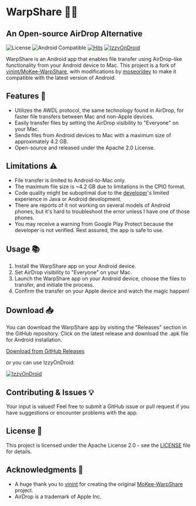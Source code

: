 # WarpShare 📲🍏

## An Open-source AirDrop Alternative

![License](https://img.shields.io/badge/license-Apache%202.0-green)
![Android Compatible](https://img.shields.io/badge/Android-yes-blue)
[![Hits](https://hits.seeyoufarm.com/api/count/incr/badge.svg?url=https%3A%2F%2Fgithub.com%2Fmoseoridev%2FWarpShare&count_bg=%2379C83D&title_bg=%23555555&icon=&icon_color=%23E7E7E7&title=hits&edge_flat=false)](https://hits.seeyoufarm.com)
[![IzzyOnDroid](https://img.shields.io/endpoint?url=https://apt.izzysoft.de/fdroid/api/v1/shield/com.moseoridev.warpshare)](https://apt.izzysoft.de/fdroid/index/apk/com.moseoridev.warpshare/)

WarpShare is an Android app that enables file transfer using AirDrop-like functionality from your Android device to
Mac. This project is a fork of [vinint/MoKee-WarpShare](https://github.com/vinint/MoKee-WarpShare), with
modifications by [moseoridev](https://github.com/moseoridev) to make it compatible with the latest version of Android.

## Features 🌟

- Utilizes the AWDL protocol, the same technology found in AirDrop, for faster file transfers between Mac and
  non-Apple devices.
- Easily transfer files by setting the AirDrop visibility to "Everyone" on your Mac.
- Sends files from Android devices to Mac with a maximum size of approximately 4.2 GB.
- Open-source and released under the Apache 2.0 License.

## Limitations ⚠️

- File transfer is limited to Android-to-Mac only.
- The maximum file size is ~4.2 GB due to limitations in the CPIO format.
- Code quality might be suboptimal due to the [developer](https://github.com/moseoridev)'s limited experience in Java or
  Android development.
- There are reports of it not working on several models of Android phones, but it's hard to troubleshoot the error unless I have one of those phones.
- You may receive a warning from Google Play Protect because the developer is not verified. Rest assured, the app is
  safe to use.

## Usage 📚

1. Install the WarpShare app on your Android device.
2. Set AirDrop visibility to "Everyone" on your Mac.
3. Launch the WarpShare app on your Android device, choose the files to transfer, and initiate the process.
4. Confirm the transfer on your Apple device and watch the magic happen!

## Download 📥

You can download the WarpShare app by visiting the "Releases" section in the GitHub repository. Click on the latest
release and download the .apk file for Android installation.

[Download from GitHub Releases](https://github.com/moseoridev/WarpShare/releases)

or you can use IzzyOnDroid:

[![IzzyOnDroid](https://gitlab.com/IzzyOnDroid/repo/-/raw/master/assets/IzzyOnDroid.png)](https://apt.izzysoft.de/fdroid/index/apk/com.moseoridev.warpshare/)

## Contributing & Issues 💡

Your input is valued! Feel free to submit a GitHub issue or pull request if you have suggestions or encounter problems
with the app.

## License 📄

This project is licensed under the Apache License 2.0 - see the [LICENSE](LICENSE) file for details.

## Acknowledgments 🙏

- A huge thank you to [vinint](https://github.com/vinint) for creating the
  original [MoKee-WarpShare](https://github.com/vinint/MoKee-WarpShare) project.
- AirDrop is a trademark of Apple Inc.
